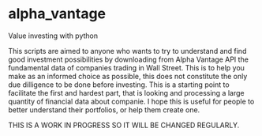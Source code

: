 # alpha_vantage
Value investing with python

This scripts are aimed to anyone who wants to try to understand and find good investment possibilities by downloading from Alpha Vantage API the fundamental data of companies trading in Wall Street.
This is to help you make as an informed choice as possible, this does not constitute the only due dilligence to be done before investing. This is a starting point to facilitate the first and hardest part, that is looking and processing a large quantity of financial data about companie.
I hope this is useful for people to better understand their portfolios, or help them create one.

THIS IS A WORK IN PROGRESS SO IT WILL BE CHANGED REGULARLY.
